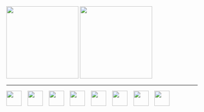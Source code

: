 <div display="inline">
  <img height="190em" src="https://github-readme-stats.vercel.app/api?username=jhowmael&show_icons=true&theme=omni"/>
  <img height="190em" src="https://github-readme-stats.vercel.app/api/top-langs/?username=jhowmael&layout=compact&langs_count=7&theme=omni&border_radius=6&hide_border=true"/>
</div>
<hr>
<div display="inline">
  <img width="40" src="https://cdn.jsdelivr.net/gh/devicons/devicon@latest/icons/php/php-original.svg" />
  &nbsp;&nbsp;
  <img width="40" src="https://cdn.jsdelivr.net/gh/devicons/devicon@latest/icons/cakephp/cakephp-original.svg" />
  &nbsp;&nbsp;
  <img width="40" src="https://cdn.jsdelivr.net/gh/devicons/devicon@latest/icons/laravel/laravel-original.svg" />
  &nbsp;&nbsp;
  <img width="40" src="https://cdn.jsdelivr.net/gh/devicons/devicon@latest/icons/html5/html5-original.svg"  />
  &nbsp;&nbsp;
  <img width="40" src="https://cdn.jsdelivr.net/gh/devicons/devicon@latest/icons/javascript/javascript-plain.svg" />
  &nbsp;&nbsp;
  <img width="40" src="https://cdn.jsdelivr.net/gh/devicons/devicon@latest/icons/java/java-original.svg" />
  &nbsp;&nbsp;
  <img width="40" src="https://cdn.jsdelivr.net/gh/devicons/devicon@latest/icons/python/python-original.svg" />
  &nbsp;&nbsp;
  <img width="40" src="https://cdn.jsdelivr.net/gh/devicons/devicon@latest/icons/mysql/mysql-original.svg" />
</div>
